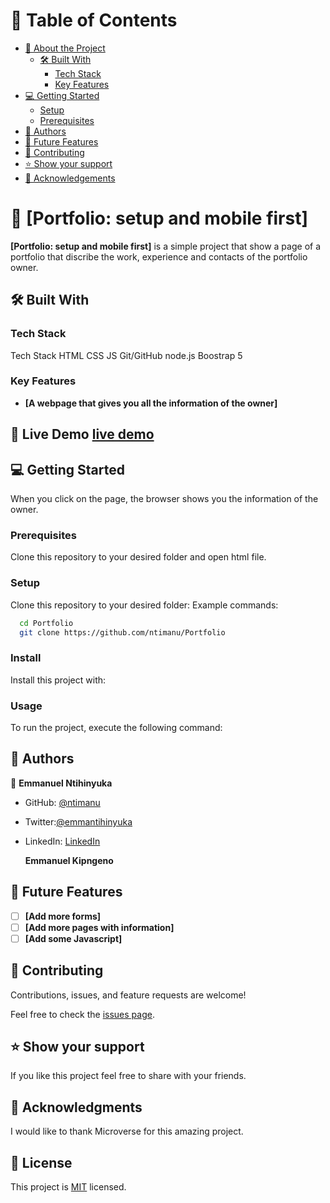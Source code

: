 # 📗 Table of Contents

- [📖 About the Project](#about-project)
  - [🛠 Built With](#built-with)
    - [Tech Stack](#tech-stack)
    - [Key Features](#key-features)
- [💻 Getting Started](#getting-started)
  - [Setup](#setup)
  - [Prerequisites](#prerequisites)
- [👥 Authors](#authors)
- [🔭 Future Features](#future-features)
- [🤝 Contributing](#contributing)
- [⭐️ Show your support](#support)
- [🙏 Acknowledgements](#acknowledgements)

# 📖 [Portfolio: setup and mobile first]

**[Portfolio: setup and mobile first]** is a simple project that show a page of a portfolio that discribe the work, experience and contacts of the portfolio owner.

## 🛠 Built With

### Tech Stack

Tech Stack
HTML
CSS
JS
Git/GitHub
node.js
Boostrap 5

### Key Features

- **[A webpage that gives you all the information of the owner]**

## 🚀 Live Demo <a href="https://ntimanu.github.io/Portfolio/" name="live-demo">live demo</a>

## 💻 Getting Started

When you click on the page, the browser shows you the information of the owner.

### Prerequisites

Clone this repository to your desired folder and open html file.

### Setup

Clone this repository to your desired folder:
Example commands:

```sh
  cd Portfolio
  git clone https://github.com/ntimanu/Portfolio
```

### Install

Install this project with:

<!--
Example command:
```sh
  cd Capstone-1-Project
  npm install
```
--->

### Usage

To run the project, execute the following command:

<!--
Example command:
```sh
  open live server
```
--->

## 👥 Authors

👤 **Emmanuel Ntihinyuka**

- GitHub: [@ntimanu](https://github.com/ntimanu)
- Twitter:[@emmantihinyuka](https://twitter.com/emmantihinyuka)
- LinkedIn: [LinkedIn](https://www.linkedin.com/in/ntihinyuka-emmanuel-511890104/)

  **Emmanuel Kipngeno**

## 🔭 Future Features

- [ ] **[Add more forms]**
- [ ] **[Add more pages with information]**
- [ ] **[Add some Javascript]**

## 🤝 Contributing

Contributions, issues, and feature requests are welcome!

Feel free to check the [issues page](../../issues/).

## ⭐️ Show your support

If you like this project feel free to share with your friends.

## 🙏 Acknowledgments

I would like to thank Microverse for this amazing project.

## 📝 License

This project is [MIT](https://github.com/ntimanu/portfolio-project/blob/htmlcssbranch/LICENCE) licensed.
